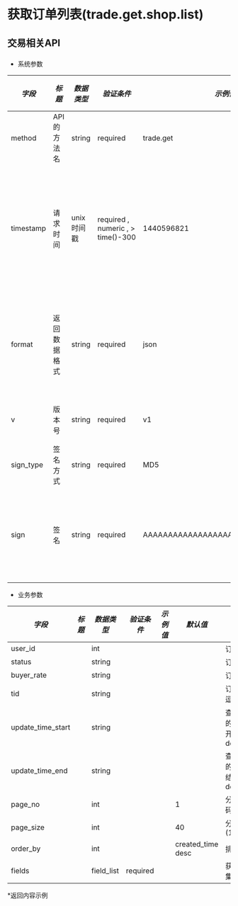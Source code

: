 # 获取订单列表(trade.get.shop.list)

## 交易相关API

### 

* 系统参数

| *字段* | *标题* | *数据类型* | *验证条件* | *示例值* | *默认值* | *详细说明* |
| ------------- | ------------- | ------------- | ------------- | ------------- | ------------- | ------------- |
| method | API的方法名 | string | required | trade.get | null | 标识请求的是哪个API |
| timestamp | 请求时间 | unix时间戳 | required , numeric , > time()-300 | 1440596821 | null | 标识API请求的发起时间，如果超时300秒则拒绝请求 |
| format | 返回数据格式 | string | required | json | json | 返回数据是json格式的，目前只支持json |
| v | 版本号 | string | required | v1 | null | 标识该接口的版本 |
| sign_type | 签名方式 | string | required | MD5 | null | 标识签名算法 |
| sign | 签名 | string | required | AAAAAAAAAAAAAAAAAAAAAAAAAAAAAAAAA | null | 数据签名，32位长度16进制数字 |


* 业务参数

| *字段* | *标题* | *数据类型* | *验证条件* | *示例值* | *默认值* | *详细说明* |
| ------------- | ------------- | ------------- | ------------- | ------------- | ------------- | ------------- |
| user_id |  | int |  |  |  | 订单所属用户id |
| status |  | string |  |  |  | 订单状态 |
| buyer_rate |  | string |  |  |  | 订单评价状态 |
| tid |  | string |  |  |  | 订单编号,多个用逗号隔开 |
| update_time_start |  | string |  |  |  | 查询指定时间内的交易创建时间开始yyyy-MM-dd |
| update_time_end |  | string |  |  |  | 查询指定时间内的交易创建时间结束yyyy-MM-dd |
| page_no |  | int |  |  | 1 | 分页当前页码,1<=no<=499 |
| page_size |  | int |  |  | 40 | 分页每页条数(1<=size<=200) |
| order_by |  | int |  |  | created_time desc | 排序方式 |
| fields |  | field_list | required |  |  | 获取的交易字段集 |


*返回内容示例

```



```

